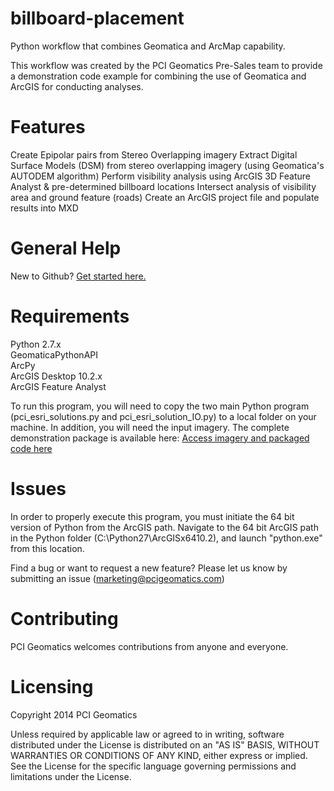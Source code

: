 billboard-placement
===================

Python workflow that combines Geomatica and ArcMap capability.

This workflow was created by the PCI Geomatics Pre-Sales team to provide a demonstration code example for combining the use of Geomatica and ArcGIS for conducting analyses.


<h1>Features</h1>
Create Epipolar pairs from Stereo Overlapping imagery
Extract Digital Surface Models (DSM) from stereo overlapping imagery (using Geomatica's AUTODEM algorithm)
Perform visibility analysis using ArcGIS 3D Feature Analyst & pre-determined billboard locations
Intersect analysis of visibility area and ground feature (roads)
Create an ArcGIS project file and populate results into MXD

<h1>General Help</h1>

New to Github? <a href="http://htmlpreview.github.com/?https://github.com/Esri/esri.github.com/blob/master/help/esri-getting-to-know-github.html" target="_blank">Get started here.</a>

<h1>Requirements</h1>

Python 2.7.x<br>
GeomaticaPythonAPI<br>
ArcPy<br>
ArcGIS Desktop 10.2.x<br>
ArcGIS Feature Analyst<br>

To run this program, you will need to copy the two main Python program (pci_esri_solutions.py and pci_esri_solution_IO.py) to a local folder on your machine. In addition, you will need the input imagery. The complete demonstration package is available here: <a href="http://dl.pcigeomatics.com/Marketing/geomatica_demonstrations/Python_esri-pci.zip" target="_blank">Access imagery and packaged code here</a>


<h1>Issues</h1>

In order to properly execute this program, you must initiate the 64 bit version of Python from the ArcGIS path. Navigate to the 64 bit ArcGIS path in the Python folder (C:\Python27\ArcGISx6410.2), and launch "python.exe" from this location.

Find a bug or want to request a new feature? Please let us know by submitting an issue (marketing@pcigeomatics.com)

<h1>Contributing</h1>

PCI Geomatics welcomes contributions from anyone and everyone.

<h1>Licensing</h1>

Copyright 2014 PCI Geomatics

Unless required by applicable law or agreed to in writing, software distributed under the License is distributed on an "AS IS" BASIS, WITHOUT WARRANTIES OR CONDITIONS OF ANY KIND, either express or implied. See the License for the specific language governing permissions and limitations under the License.

